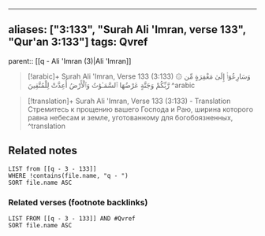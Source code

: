 
---
aliases: ["3:133", "Surah Ali 'Imran, verse 133", "Qur'an 3:133"]
tags: Qvref
---

parent:: [[q - Ali 'Imran (3)|Ali 'Imran]]

> [!arabic]+ Surah Ali 'Imran, Verse 133 (3:133)
> <span class="quran-arabic">۞ وَسَارِعُوٓا۟ إِلَىٰ مَغْفِرَةٍ مِّن رَّبِّكُمْ وَجَنَّةٍ عَرْضُهَا ٱلسَّمَـٰوَٰتُ وَٱلْأَرْضُ أُعِدَّتْ لِلْمُتَّقِينَ</span>
^arabic

> [!translation]+ Surah Ali 'Imran, Verse 133 (3:133) - Translation
> Стремитесь к прощению вашего Господа и Раю, ширина которого равна небесам и земле, уготованному для богобоязненных,
^translation



## Related notes
```dataview
LIST from [[q - 3 - 133]]
WHERE !contains(file.name, "q - ")
SORT file.name ASC
```

### Related verses (footnote backlinks)
```dataview
LIST FROM [[q - 3 - 133]] AND #Qvref
SORT file.name ASC
```

